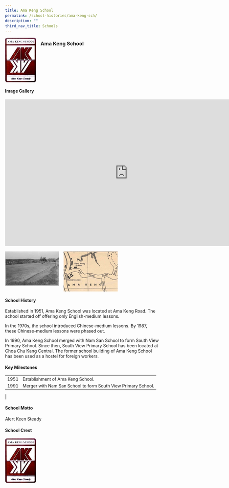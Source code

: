 ```yaml
---
title: Ama Keng School
permalink: /school-histories/ama-keng-sch/
description: ""
third_nav_title: Schools
---
```

<img align="left" style="width:20%;margin-right:15px;" src="/images/amakengsch1.png">

### **Ama Keng School**

<br clear="left">

#### **Image Gallery**
<iframe allowfullscreen="true" height="479" width="800" frameborder="0" src="https://docs.google.com/presentation/d/e/2PACX-1vQTQnNfVQADSmXDyJcAwEt7CBzmv3xpU7vF-JQ6kmmazA6L8RTgQTCPmIOoaMRHUVOvPzWxM0YnzIaR/embed?start=false&amp;loop=true&amp;delayms=5000"></iframe>
<p><a href="/images/amakengsch2.jpg">  
<img align="left" style="width:35%;margin-right:15px;" src="/images/amakengsch2.jpg">
</a></p>

<p><a href="/images/amakengsch3.jpg">  
<img align="left" style="width:35%;margin-right:15px;" src="/images/amakengsch3.jpg">
</a></p>

<br clear="left">

#### **School History**
Established in 1951, Ama Keng School was located at Ama Keng Road. The school started off offering only English-medium lessons.  
  
In the 1970s, the school introduced Chinese-medium lessons. By 1987, these Chinese-medium lessons were phased out.  
  
In 1990, Ama Keng School merged with Nam San School to form South View Primary School. Since then, South View Primary School has been located at Choa Chu Kang Central. The former school building of Ama Keng School has been used as a hostel for foreign workers.

#### **Key Milestones**

|  |  |
|:---:|---|
| 1951 | Establishment of Ama Keng School. |
| 1991 | Merger with Nam San School to form South View Primary School. |
|

#### **School Motto**
Alert Keen Steady

#### **School Crest**
<img align="left" style="width:20%;margin-right:15px;" src="/images/amakengsch1.png">

<br clear="left">
